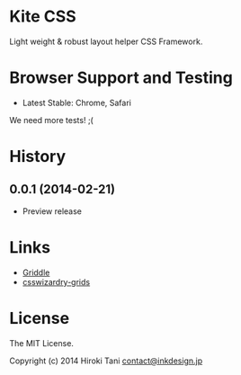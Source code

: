 # Kite CSS

Light weight & robust layout helper CSS Framework. 

# Browser Support and Testing

- Latest Stable: Chrome, Safari

We need more tests! ;(

# History

## 0.0.1 (2014-02-21)

- Preview release

# Links

- [Griddle](https://github.com/necolas/griddle)
- [csswizardry-grids](https://github.com/csswizardry/csswizardry-grids)

# License

The MIT License.

Copyright (c) 2014 Hiroki Tani <contact@inkdesign.jp>